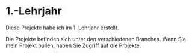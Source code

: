 # 1.-Lehrjahr
Diese Projekte habe ich im 1. Lehrjahr erstellt.

Die Projekte befinden sich unter den verschiedenen Branches. Wenn Sie mein Projekt pullen, haben Sie Zugriff auf die Projekte.
